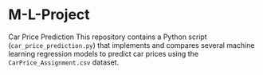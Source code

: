 # M-L-Project
Car Price Prediction  This repository contains a Python script (`car_price_prediction.py`) that implements and compares several machine learning regression models to predict car prices using the `CarPrice_Assignment.csv` dataset.
